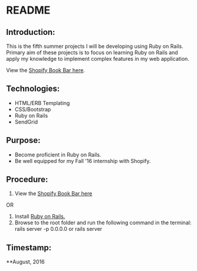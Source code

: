 # README #

## Introduction:  

This is the fifth summer projects I will be developing using Ruby on Rails. Primary aim of these projects is to focus on learning Ruby on Rails and apply my knowledge to implement complex features in my web application.

View the [Shopify Book Bar here](http://shopify-bookbar.shopify.io/).

## Technologies: ##

* HTML/ERB Templating
* CSS/Bootstrap
* Ruby on Rails
* SendGrid


## Purpose: ##

* Become proficient in Ruby on Rails.
* Be well equipped for my Fall '16 internship with Shopify.

## Procedure: ##

1. View the [Shopify Book Bar here](http://shopify-bookbar.shopify.io/)

OR

1. Install [Ruby on Rails.](http://rubyonrails.org/)
2. Browse to the root folder and run the following command in the terminal: rails server -p 0.0.0.0 or rails server


## Timestamp: ##

**August, 2016